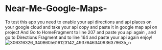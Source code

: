 # Near-Me-Google-Maps-
To test this app you need to enable your api directions and api places on your google cloud and take your api copy and paste it in google map api on project  And Go to HomeFragment to line 207 and paste you api again , and go to  Directions Fragment and to line 164 and paste your api again enjoy!
![306316326_3408605616123142_4937646340936379635_n](https://user-images.githubusercontent.com/108500575/190277516-7dad9b8e-d705-4ad6-97cb-e45016ec6364.png)
